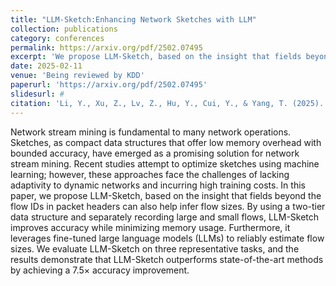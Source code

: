 ```yaml
---
title: "LLM-Sketch:Enhancing Network Sketches with LLM"
collection: publications
category: conferences
permalink: https://arxiv.org/pdf/2502.07495
excerpt: 'We propose LLM-Sketch, based on the insight that fields beyond the flow IDs in packet headers can also help infer flow sizes. By using a two-tier data structure and separately recording large and small flows, LLM-Sketch improves accuracy while minimizing memory usage.'
date: 2025-02-11
venue: 'Being reviewed by KDD'
paperurl: 'https://arxiv.org/pdf/2502.07495'
slidesurl: #
citation: 'Li, Y., Xu, Z., Lv, Z., Hu, Y., Cui, Y., & Yang, T. (2025). LLM-Sketch: Enhancing Network Sketches with LLM. arXiv preprint arXiv:2502.07495. Available at: https://arxiv.org/abs/2502.07495.'
---
```

Network stream mining is fundamental to many network operations. Sketches, as compact data structures that offer low memory overhead with bounded accuracy, have emerged as a promising solution for network stream mining. Recent studies attempt to optimize sketches using machine learning; however, these approaches face the challenges of lacking adaptivity to dynamic networks and incurring high training costs. In this paper, we propose LLM-Sketch, based on the insight that fields beyond the flow IDs in packet headers can also help infer flow sizes. By using a two-tier data structure and separately recording large and small flows, LLM-Sketch improves accuracy while minimizing memory usage. Furthermore, it leverages fine-tuned large language models (LLMs) to reliably estimate flow sizes. We evaluate LLM-Sketch on three representative tasks, and the results demonstrate that LLM-Sketch outperforms state-of-the-art methods by achieving a 7.5× accuracy improvement.
